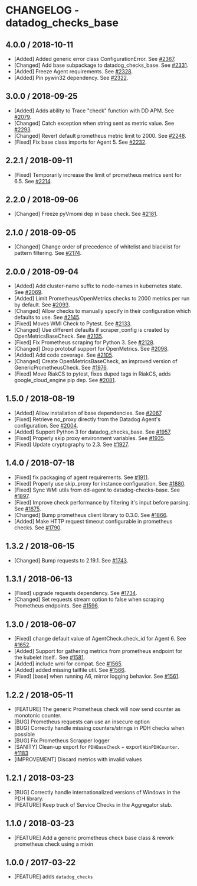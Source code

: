 # CHANGELOG - datadog_checks_base

## 4.0.0 / 2018-10-11

* [Added] Added generic error class ConfigurationError. See [#2367](https://github.com/DataDog/integrations-core/pull/2367).
* [Changed] Add base subpackage to datadog_checks_base. See [#2331](https://github.com/DataDog/integrations-core/pull/2331).
* [Added] Freeze Agent requirements. See [#2328](https://github.com/DataDog/integrations-core/pull/2328).
* [Added] Pin pywin32 dependency. See [#2322](https://github.com/DataDog/integrations-core/pull/2322).

## 3.0.0 / 2018-09-25

* [Added] Adds ability to Trace "check" function with DD APM. See [#2079](https://github.com/DataDog/integrations-core/pull/2079).
* [Changed] Catch exception when string sent as metric value. See [#2293](https://github.com/DataDog/integrations-core/pull/2293).
* [Changed] Revert default prometheus metric limit to 2000. See [#2248](https://github.com/DataDog/integrations-core/pull/2248).
* [Fixed] Fix base class imports for Agent 5. See [#2232](https://github.com/DataDog/integrations-core/pull/2232).

## 2.2.1 / 2018-09-11

* [Fixed] Temporarily increase the limit of prometheus metrics sent for 6.5. See [#2214](https://github.com/DataDog/integrations-core/pull/2214).

## 2.2.0 / 2018-09-06

* [Changed] Freeze pyVmomi dep in base check. See [#2181](https://github.com/DataDog/integrations-core/pull/2181).

## 2.1.0 / 2018-09-05

* [Changed] Change order of precedence of whitelist and blacklist for pattern filtering. See [#2174](https://github.com/DataDog/integrations-core/pull/2174).

## 2.0.0 / 2018-09-04

* [Added] Add cluster-name suffix to node-names in kubernetes state. See [#2069](https://github.com/DataDog/integrations-core/pull/2069).
* [Added] Limit Prometheus/OpenMetrics checks to 2000 metrics per run by default. See [#2093](https://github.com/DataDog/integrations-core/pull/2093).
* [Changed] Allow checks to manually specify in their configuration which defaults to use. See [#2145](https://github.com/DataDog/integrations-core/pull/2145).
* [Fixed] Moves WMI Check to Pytest. See [#2133](https://github.com/DataDog/integrations-core/pull/2133).
* [Changed] Use different defaults if scraper_config is created by OpenMetricsBaseCheck. See [#2135](https://github.com/DataDog/integrations-core/pull/2135).
* [Fixed] Fix Prometheus scraping for Python 3. See [#2128](https://github.com/DataDog/integrations-core/pull/2128).
* [Changed] Drop protobuf support for OpenMetrics. See [#2098](https://github.com/DataDog/integrations-core/pull/2098).
* [Added] Add code coverage. See [#2105](https://github.com/DataDog/integrations-core/pull/2105).
* [Changed] Create OpenMetricsBaseCheck, an improved version of GenericPrometheusCheck. See [#1976](https://github.com/DataDog/integrations-core/pull/1976).
* [Fixed] Move RiakCS to pytest, fixes duped tags in RiakCS, adds google_cloud_engine pip dep. See [#2081](https://github.com/DataDog/integrations-core/pull/2081).

## 1.5.0 / 2018-08-19

* [Added] Allow installation of base dependencies. See [#2067](https://github.com/DataDog/integrations-core/pull/2067).
* [Fixed] Retrieve no_proxy directly from the Datadog Agent's configuration. See [#2004](https://github.com/DataDog/integrations-core/pull/2004).
* [Added] Support Python 3 for datadog_checks_base. See [#1957](https://github.com/DataDog/integrations-core/pull/1957).
* [Fixed] Properly skip proxy environment variables. See [#1935](https://github.com/DataDog/integrations-core/pull/1935).
* [Fixed] Update cryptography to 2.3. See [#1927](https://github.com/DataDog/integrations-core/pull/1927).

## 1.4.0 / 2018-07-18

* [Fixed] fix packaging of agent requirements. See [#1911](https://github.com/DataDog/integrations-core/pull/1911).
* [Fixed] Properly use skip_proxy for instance configuration. See [#1880](https://github.com/DataDog/integrations-core/pull/1880).
* [Fixed] Sync WMI utils from dd-agent to datadog-checks-base. See [#1897](https://github.com/DataDog/integrations-core/pull/1897).
* [Fixed] Improve check performance by filtering it's input before parsing. See [#1875](https://github.com/DataDog/integrations-core/pull/1875).
* [Changed] Bump prometheus client library to 0.3.0. See [#1866](https://github.com/DataDog/integrations-core/pull/1866).
* [Added] Make HTTP request timeout configurable in prometheus checks. See [#1790](https://github.com/DataDog/integrations-core/pull/1790).

## 1.3.2 / 2018-06-15

* [Changed] Bump requests to 2.19.1. See [#1743](https://github.com/DataDog/integrations-core/pull/1743).

## 1.3.1 / 2018-06-13

* [Fixed] upgrade requests dependency. See [#1734](https://github.com/DataDog/integrations-core/pull/1734).
* [Changed] Set requests stream option to false when scraping Prometheus endpoints. See [#1596](https://github.com/DataDog/integrations-core/pull/1596).

## 1.3.0 / 2018-06-07

* [Fixed] change default value of AgentCheck.check_id for Agent 6. See [#1652](https://github.com/DataDog/integrations-core/pull/1652).
* [Added] Support for gathering metrics from prometheus endpoint for the kubelet itself.. See [#1581](https://github.com/DataDog/integrations-core/pull/1581).
* [Added] include wmi for compat. See [#1565](https://github.com/DataDog/integrations-core/pull/1565).
* [Added] added missing tailfile util. See [#1566](https://github.com/DataDog/integrations-core/pull/1566).
* [Fixed] [base] when running A6, mirror logging behavior. See [#1561](https://github.com/DataDog/integrations-core/pull/1561).

## 1.2.2 / 2018-05-11

* [FEATURE] The generic Prometheus check will now send counter as monotonic counter.
* [BUG] Prometheus requests can use an insecure option
* [BUG] Correctly handle missing counters/strings in PDH checks when possible
* [BUG] Fix Prometheus Scrapper logger
* [SANITY] Clean-up export for `PDHBaseCheck` + export `WinPDHCounter`. [#1183][]
* [IMPROVEMENT] Discard metrics with invalid values

## 1.2.1 / 2018-03-23

* [BUG] Correctly handle internationalized versions of Windows in the PDH library.
* [FEATURE] Keep track of Service Checks in the Aggregator stub.

## 1.1.0 / 2018-03-23

* [FEATURE] Add a generic prometheus check base class & rework prometheus check using a mixin

## 1.0.0 / 2017-03-22

* [FEATURE] adds `datadog_checks`

<!--- The following link definition list is generated by PimpMyChangelog --->
[#1183]: https://github.com/DataDog/integrations-core/issues/1183
